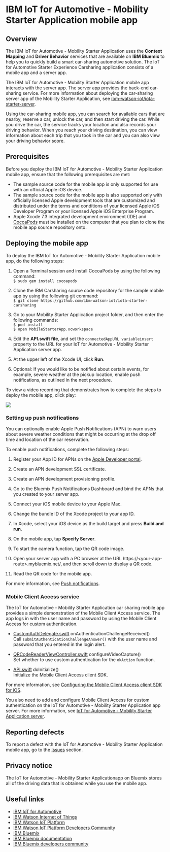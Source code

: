 # IBM IoT for Automotive - Mobility Starter Application mobile app


## Overview
The IBM IoT for Automotive - Mobility Starter Application uses the **Context Mapping** and **Driver Behavior** services that are available on **IBM Bluemix** to help you to quickly build a smart car-sharing automotive solution. The IoT for Automotive Starter Experience Carsharing application consists of a mobile app and a server app.

The IBM IoT for Automotive - Mobility Starter Application mobile app interacts with the server app. The server app provides the back-end car-sharing service. For more information about deploying the car-sharing server app of the Mobility Starter Application, see
[ibm-watson-iot/iota-starter-server](https://github.com/ibm-watson-iot/iota-starter-server).

Using the car-sharing mobile app, you can search for available cars that are nearby, reserve a car, unlock the car, and then start driving the car. While you drive the car, the service tracks your location and also records your driving behavior. When you reach your driving destination, you can view information about each trip that you took in the car and you can also view your driving behavior score.

## Prerequisites

Before you deploy the IBM IoT for Automotive - Mobility Starter Application mobile app, ensure that the following prerequisites are met:

- The sample source code for the mobile app is only supported for use with an official Apple iOS device.
- The sample source code for the mobile app is also supported only with officially licensed Apple development tools that are customized and distributed under the terms and conditions of your licensed Apple iOS Developer Program or your licensed Apple iOS Enterprise Program.
- Apple Xcode 7.3 integrated development environment (IDE) and [CocoaPods](https://cocoapods.org/) must be installed on the computer that you plan to clone the mobile app source repository onto.

## Deploying the mobile app

To deploy the IBM IoT for Automotive - Mobility Starter Application mobile app, do the following steps:

1. Open a Terminal session and install CocoaPods by using the following command:   
```$ sudo gem install cocoapods```    
2. Clone the IBM Carsharing source code repository for the sample mobile app by using the following git command:  
```$ git clone https://github.com/ibm-watson-iot/iota-starter-carsharing```   
3. Go to your Mobility Starter Application project folder, and then enter the following commands:   
```$ pod install```  
```$ open MobileStarterApp.xcworkspace```

4. Edit the **API.swift file**, and set the `connectedAppURL variableinsert` property to the URL for your IoT for Automotive - Mobility Starter Application server app.

5.  At the upper left of the Xcode UI, click **Run**.

6. Optional: If you would like to be notified about certain events, for example, severe weather at the pickup location, enable push notifications, as outlined in the next procedure.

To view a video recording that demonstrates how to complete the steps to deploy the mobile app, click play:

[![](XcodePreview.jpg)](https://www.youtube.com/watch?v=9O5uoPsn0LA "Instructions")  

### Setting up push notifications

You can optionally enable Apple Push Notifications (APN) to warn users about severe weather conditions that might be occurring at the drop off time and location of the car reservation.

To enable push notifications, complete the following steps:

1.  Register your App ID for APNs on the [Apple Developer portal](https://developer.apple.com/).

2. Create an APN development SSL certificate.

3. Create an APN development provisioning profile.

4. Go to the Bluemix Push Notifications Dashboard and bind the APNs that you created to your server app.

5. Connect your iOS mobile device to your Apple Mac.

6. Change the bundle ID of the Xcode project to your app ID.

7. In Xcode, select your iOS device as the build target and press **Build and run**.

8. On the mobile app, tap **Specify Server**.

9. To start the camera function, tap the QR code image.

10. Open your server app with a  PC browser at the URL https://&lt;your-app-route&gt;.mybluemix.net/, and then scroll down to display a QR code.

11. Read the QR code for the mobile app.

For more information, see [Push notifications](https://console.ng.bluemix.net/docs/services/mobilepush/t_push_provider_ios.html).

### Mobile Client Access service

The IoT for Automotive - Mobility Starter Application car sharing mobile app provides a simple demonstration of the Mobile Client Access service. The app logs in with the user name and password by using the  Mobile Client Access for custom authentication.

* [CustomAuthDelegate.swift](MobileStarterApp/CustomAuthDelegate.swift) onAuthenticationChallengeReceived()  
Call `submitAuthenticationChallengeAnswer()` with the user name and password that you entered in the login alert.

* [QRCodeReaderViewController.swift](MobileStarterApp/QRCodeReaderViewController.swift) configureVideoCapture()  
Set whether to use custom authentication for the `okAction` function.

* [API.swift](MobileStarterApp/API.swift) doInitialize()  
Initialize the Mobile Client Access client SDK.

For more information, see [Configuring the Mobile Client Access client SDK for iOS](https://console.ng.bluemix.net/docs/services/mobileaccess/custom-auth-ios-swift-sdk.html).

You also need to add and configure Mobile Client Access for custom authentication on the IoT for Automotive - Mobility Starter Application app server. For more information, see [IoT for Automotive - Mobility Starter Application server]( https://github.com/ibm-watson-iot/iota-starter-server).

## Reporting defects
To report a defect with the IoT for Automotive - Mobility Starter Application mobile app, go to the [Issues](https://github.com/ibm-watson-iot/iota-starter-carsharing/issues) section.

## Privacy notice
The IoT for Automotive - Mobility Starter Applicationapp on Bluemix stores all of the driving data that is obtained while you use the mobile app.

## Useful links

- [IBM IoT for Automotive](http://www.ibm.com/internet-of-things/iot-industry/iot-automotive)
- [IBM Watson Internet of Things](http://www.ibm.com/internet-of-things/)  
- [IBM Watson IoT Platform](http://www.ibm.com/internet-of-things/iot-solutions/watson-iot-platform/)   
- [IBM Watson IoT Platform Developers Community](https://developer.ibm.com/iotplatform/)
- [IBM Bluemix](https://bluemix.net/)  
- [IBM Bluemix documentation](https://www.ng.bluemix.net/docs/)  
- [IBM Bluemix developers community](http://developer.ibm.com/bluemix)  
